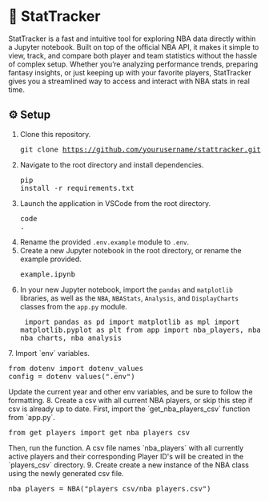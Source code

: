 # 🏀 StatTracker

StatTracker is a fast and intuitive tool for exploring NBA data directly within a Jupyter notebook. Built on top of the official NBA API, it makes it simple to view, track, and compare both player and team statistics without the hassle of complex setup. Whether you’re analyzing performance trends, preparing fantasy insights, or just keeping up with your favorite players, StatTracker gives you a streamlined way to access and interact with NBA stats in real time.

## ⚙️ Setup
1. Clone this repository. <pre>git clone https://github.com/yourusername/stattracker.git</pre>
2. Navigate to the root directory and install dependencies. <pre>pip install -r requirements.txt</pre>
3. Launch the application in VSCode from the root directory. <pre>code .</pre>
5. Rename the provided `.env.example` module to `.env`.
4. Create a new Jupyter notebook in the root directory, or rename the example provided. <pre>example.ipynb</pre>
6. In your new Jupyter notebook, import the `pandas` and `matplotlib` libraries, as well as the `NBA`, `NBAStats`, `Analysis`, and `DisplayCharts` classes from the `app.py` module. <pre>
import pandas as pd
import matplotlib as mpl
import matplotlib.pyplot as plt
from app import nba_players, nba_statistics, nba_charts, nba_analysis
</pre>
7. Import `env` variables. <pre>from dotenv import dotenv_values
config = dotenv_values(".env")</pre>
Update the current year and other env variables, and be sure to follow the formatting.
8. Create a csv with all current NBA players, or skip this step if csv is already up to date. First, import the `get_nba_players_csv` function from `app.py`. <pre>from get_players import get_nba_players_csv</pre>Then, run the function. A csv file names `nba_players` with all currently active players and their corresponding Player ID's will be created in the `players_csv` directory.
9. Create create a new instance of the NBA class using the newly generated csv file.<pre>nba_players = NBA("players_csv/nba_players.csv")</pre>
